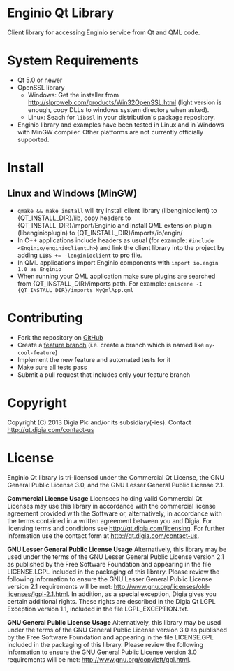 # Enginio Qt Library 
Client library for accessing Enginio service from Qt and QML code. 


# System Requirements
* Qt 5.0 or newer
* OpenSSL library 
  * Windows: Get the installer from http://slproweb.com/products/Win32OpenSSL.html (light version is enough, copy DLLs to windows system directory when asked).
  * Linux: Seach for `libssl` in your distribution's package repository.
* Enginio library and examples have been tested in Linux and in Windows with MinGW compiler. Other platforms are not currently officially supported.


# Install

## Linux and Windows (MinGW)
* `qmake && make install` will try install client library (libenginioclient) to {QT_INSTALL_DIR}/lib, copy headers to {QT_INSTALL_DIR}/import/Enginio and install QML extension plugin (libenginioplugin) to {QT_INSTALL_DIR}/imports/io/engin/
* In C++ applications include headers as usual (for example: `#include <Enginio/enginioclient.h>`) and link the client library into the project by adding `LIBS += -lenginioclient` to pro file.
* In QML applications import Enginio components with `import io.engin 1.0 as Enginio`
* When running your QML application make sure plugins are searched from {QT_INSTALL_DIR}/imports path. For example: `qmlscene -I {QT_INSTALL_DIR}/imports MyQmlApp.qml`


# Contributing
* Fork the repository on [GitHub](https://github.com/enginio/enginio-qt)
* Create a [feature branch](http://nvie.com/posts/a-successful-git-branching-model/) (i.e. create a branch which is named like `my-cool-feature`)
* Implement the new feature and automated tests for it
* Make sure all tests pass
* Submit a pull request that includes only your feature branch


# Copyright
Copyright (C) 2013 Digia Plc and/or its subsidiary(-ies).
Contact http://qt.digia.com/contact-us 


# License
Enginio Qt library is tri-licensed under the Commercial Qt License, the GNU General Public License 3.0, and the GNU Lesser General Public License 2.1.

**Commercial License Usage**
Licensees holding valid Commercial Qt Licenses may use this library in accordance with the commercial license agreement provided with the Software or, alternatively, in accordance with the terms contained in a written agreement between you and Digia. For licensing terms and conditions see http://qt.digia.com/licensing. For further information use the contact form at http://qt.digia.com/contact-us.

**GNU Lesser General Public License Usage**
Alternatively, this library may be used under the terms of the GNU Lesser General Public License version 2.1 as published by the Free Software Foundation and appearing in the file LICENSE.LGPL included in the packaging of this library. Please review the following information to ensure the GNU Lesser General Public License version 2.1 requirements will be met: http://www.gnu.org/licenses/old-licenses/lgpl-2.1.html. In addition, as a special exception, Digia gives you certain additional rights. These rights are described in the Digia Qt LGPL Exception version 1.1, included in the file LGPL_EXCEPTION.txt.

**GNU General Public License Usage**
Alternatively, this library may be used under the terms of the GNU General Public License version 3.0 as published by the Free Software Foundation and appearing in the file LICENSE.GPL included in the packaging of this library. Please review the following information to ensure the GNU General Public License version 3.0 requirements will be met: http://www.gnu.org/copyleft/gpl.html.
